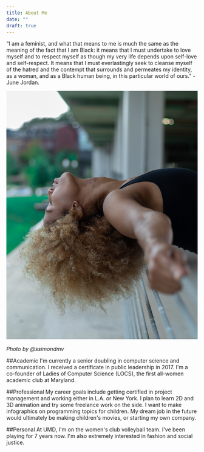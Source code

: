 ```yaml
---
title: About Me
date: ""
draft: true
---
```


“I am a feminist, and what that means to me is much the same as the meaning of the fact that I am Black: it means that I must undertake to love myself and to respect myself as though my very life depends upon self-love and self-respect. It means that I must everlastingly seek to cleanse myself of the hatred and the contempt that surrounds and permeates my identity, as a woman, and as a Black human being, in this particular world of ours.”  - June Jordan.


![Photo by @ssimondmv](./1.jpg)

*Photo by @ssimondmv*

##Academic
I'm currently a senior doubling in computer science and communication. I received a certificate in public leadership in 2017. I'm a co-founder of Ladies of Computer Science (LOCS), the first all-women academic club at Maryland.

##Professional
My career goals include getting certified in project management and working either in L.A. or New York. I plan to learn 2D and 3D animation and try some freelance work on the side. I want to make infographics on programming topics for children. My dream job in the future would ultimately be making children's movies, or starting my own company.

##Personal
At UMD, I'm on the women's club volleyball team. I've been playing for 7 years now. I'm also extremely interested in fashion and social justice.
